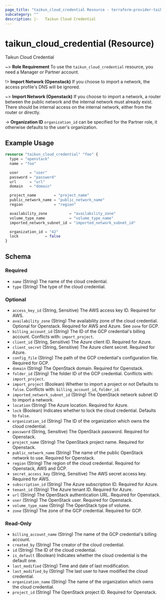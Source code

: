 ```yaml
---
page_title: "taikun_cloud_credential Resource - terraform-provider-taikun"
subcategory: ""
description: |-   Taikun Cloud Credential
---
```


# taikun_cloud_credential (Resource)

Taikun Cloud Credential

~> **Role Requirement** To use the `taikun_cloud_credential` resource, you need a Manager or Partner account.

!> **Import Network (Openstack)** If you choose to import a network, the access profile's DNS will be ignored.

~> **Import Network (Openstack)** If you choose to import a network, a router between the public network and the internal network must
already exist. There should be internal access on the internal network, either from the router or directly.

-> **Organization ID** `organization_id` can be specified for the Partner role, it otherwise defaults to the user's organization.

## Example Usage

```terraform
resource "taikun_cloud_credential" "foo" {
  type = "openstack"
  name = "foo"

  user     = "user"
  password = "password"
  url      = "url"
  domain   = "domain"

  project_name        = "project_name"
  public_network_name = "public_network_name"
  region              = "region"

  availability_zone          = "availability_zone"
  volume_type_name           = "volume_type_name"
  imported_network_subnet_id = "imported_network_subnet_id"

  organization_id = "42"
  lock            = false
}
```

<!-- schema generated by tfplugindocs -->
## Schema

### Required

- `name` (String) The name of the cloud credential.
- `type` (String) The type of the cloud credential.

### Optional

- `access_key_id` (String, Sensitive) The AWS access key ID. Required for AWS.
- `availability_zone` (String) The availability zone of the cloud credential. Optional for Openstack. Required for AWS and Azure. See `zone` for GCP.
- `billing_account_id` (String) The ID of the GCP credential's billing account. Conflicts with: `import_project`.
- `client_id` (String, Sensitive) The Azure client ID. Required for Azure.
- `client_secret` (String, Sensitive) The Azure client secret. Required for Azure.
- `config_file` (String) The path of the GCP credential's configuration file. Required for GCP.
- `domain` (String) The OpenStack domain. Required for Openstack.
- `folder_id` (String) The folder ID of the GCP credential. Conflicts with: `import_project`.
- `import_project` (Boolean) Whether to import a project or not Defaults to `false`. Conflicts with: `billing_account_id`, `folder_id`.
- `imported_network_subnet_id` (String) The OpenStack network subnet ID to import a network.
- `location` (String) The Azure location. Required for Azure.
- `lock` (Boolean) Indicates whether to lock the cloud credential. Defaults to `false`.
- `organization_id` (String) The ID of the organization which owns the cloud credential.
- `password` (String, Sensitive) The OpenStack password. Required for Openstack.
- `project_name` (String) The OpenStack project name. Required for Openstack.
- `public_network_name` (String) The name of the public OpenStack network to use. Required for Openstack.
- `region` (String) The region of the cloud credential. Required for Openstack, AWS and GCP.
- `secret_access_key` (String, Sensitive) The AWS secret access key. Required for AWS.
- `subscription_id` (String) The Azure subscription ID. Required for Azure.
- `tenant_id` (String) The Azure tenant ID. Required for Azure.
- `url` (String) The OpenStack authentication URL. Required for Openstack.
- `user` (String) The OpenStack user. Required for Openstack.
- `volume_type_name` (String) The OpenStack type of volume.
- `zone` (String) The zone of the GCP credential. Required for GCP.

### Read-Only

- `billing_account_name` (String) The name of the GCP credential's billing account.
- `created_by` (String) The creator of the cloud credential.
- `id` (String) The ID of the cloud credential.
- `is_default` (Boolean) Indicates whether the cloud credential is the default one.
- `last_modified` (String) Time and date of last modification.
- `last_modified_by` (String) The last user to have modified the cloud credential.
- `organization_name` (String) The name of the organization which owns the cloud credential.
- `project_id` (String) The OpenStack project ID. Required for Openstack.
